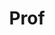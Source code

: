 ---
layout: person
given: José Miguel
preferred: Miguel
family: Hernández Lobato
department: Department of Engineering
title: Prof
job_title: Professor of Machine Learning
crsid: jmh233
image: /assets/upload/Hernandez-Lobato_Jose-Miguel.jpg
webpage: https://jmhl.org/
biography: I am an Assistant Professor in Machine Learning at the Department of Engineering
  in the University of Cambridge, UK. I was before a postdoctoral fellow in the Harvard
  Intelligent Probabilistic Systems group at the School of Engineering and Applied
  Sciencies of Harvard University, working with the group leader Prof. Ryan Adams.
  This position was funded through a post-doctoral fellowship given by the Rafael
  del Pino Foundation. Before that, I was a postdoctoral research associate in the
  Machine Learning Group at the Department of Engineering in the University of Cambridge
  (UK) from June 2011 to August 2014, working with Prof. Zoubin Ghahramani. During
  my first two years in Cambridge I worked in a collaboration project with the Indian
  multinational company Infosys Technologies. I also spent two weeks giving lectures
  on Bayesian Machine Learning at Charles University in Prague (Czech Republic). From
  December 2010 to May 2011, I was a teaching assistant at the Computer Science Department
  in Universidad Autónoma de Madrid (Spain), where I completed my Ph.D. and M.Phil.
  in Computer Science in December 2010 and June 2007, respectively. I also obtained
  a B.Sc. in Computer Science from this institution in June 2004, with a special prize
  to the best academic record on graduation. My research revolves around model based
  machine learning with a focus on probabilistic learning techniques and with a particular
  interest on Bayesian optimization, matrix factorization methods, copulas, Gaussian
  processes and sparse linear models. A general feature of my work is also an emphasis on
  fast methods for approximate Bayesian inference that scale to large datasets. The
  results of my research have been published at top machine learning journals (Journal
  of Machine Learning Research) and conferences (NIPS and ICML).
---